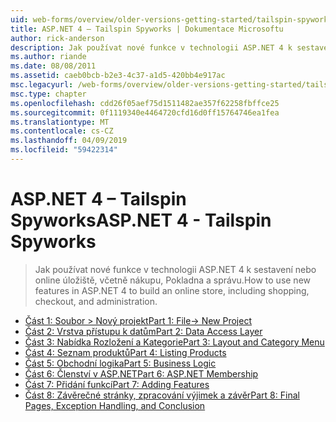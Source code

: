 ```yaml
---
uid: web-forms/overview/older-versions-getting-started/tailspin-spyworks/index
title: ASP.NET 4 – Tailspin Spyworks | Dokumentace Microsoftu
author: rick-anderson
description: Jak používat nové funkce v technologii ASP.NET 4 k sestavení nebo online úložiště, včetně nákupu, Pokladna a správu.
ms.author: riande
ms.date: 08/08/2011
ms.assetid: caeb0bcb-b2e3-4c37-a1d5-420bb4e917ac
msc.legacyurl: /web-forms/overview/older-versions-getting-started/tailspin-spyworks
msc.type: chapter
ms.openlocfilehash: cdd26f05aef75d1511482ae357f62258fbffce25
ms.sourcegitcommit: 0f1119340e4464720cfd16d0ff15764746ea1fea
ms.translationtype: MT
ms.contentlocale: cs-CZ
ms.lasthandoff: 04/09/2019
ms.locfileid: "59422314"
---
```

# <a name="aspnet-4---tailspin-spyworks"></a><span data-ttu-id="ecec6-103">ASP.NET 4 – Tailspin Spyworks</span><span class="sxs-lookup"><span data-stu-id="ecec6-103">ASP.NET 4 - Tailspin Spyworks</span></span>

> <span data-ttu-id="ecec6-104">Jak používat nové funkce v technologii ASP.NET 4 k sestavení nebo online úložiště, včetně nákupu, Pokladna a správu.</span><span class="sxs-lookup"><span data-stu-id="ecec6-104">How to use new features in ASP.NET 4 to build an online store, including shopping, checkout, and administration.</span></span>


- [<span data-ttu-id="ecec6-105">Část 1: Soubor > Nový projekt</span><span class="sxs-lookup"><span data-stu-id="ecec6-105">Part 1: File-> New Project</span></span>](tailspin-spyworks-part-1.md)
- [<span data-ttu-id="ecec6-106">Část 2: Vrstva přístupu k datům</span><span class="sxs-lookup"><span data-stu-id="ecec6-106">Part 2: Data Access Layer</span></span>](tailspin-spyworks-part-2.md)
- [<span data-ttu-id="ecec6-107">Část 3: Nabídka Rozložení a Kategorie</span><span class="sxs-lookup"><span data-stu-id="ecec6-107">Part 3: Layout and Category Menu</span></span>](tailspin-spyworks-part-3.md)
- [<span data-ttu-id="ecec6-108">Část 4: Seznam produktů</span><span class="sxs-lookup"><span data-stu-id="ecec6-108">Part 4: Listing Products</span></span>](tailspin-spyworks-part-4.md)
- [<span data-ttu-id="ecec6-109">Část 5: Obchodní logika</span><span class="sxs-lookup"><span data-stu-id="ecec6-109">Part 5: Business Logic</span></span>](tailspin-spyworks-part-5.md)
- [<span data-ttu-id="ecec6-110">Část 6: Členství v ASP.NET</span><span class="sxs-lookup"><span data-stu-id="ecec6-110">Part 6: ASP.NET Membership</span></span>](tailspin-spyworks-part-6.md)
- [<span data-ttu-id="ecec6-111">Část 7: Přidání funkcí</span><span class="sxs-lookup"><span data-stu-id="ecec6-111">Part 7: Adding Features</span></span>](tailspin-spyworks-part-7.md)
- [<span data-ttu-id="ecec6-112">Část 8: Závěrečné stránky, zpracování výjimek a závěr</span><span class="sxs-lookup"><span data-stu-id="ecec6-112">Part 8: Final Pages, Exception Handling, and Conclusion</span></span>](tailspin-spyworks-part-8.md)
